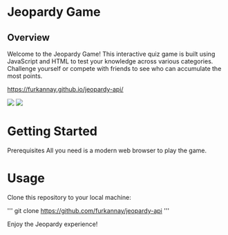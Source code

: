 # Jeopardy Game 
## Overview
Welcome to the Jeopardy Game! This interactive quiz game is built using JavaScript and HTML to test your knowledge across various categories. Challenge yourself or compete with friends to see who can accumulate the most points.

https://furkannay.github.io/jeopardy-api/

<img src="https://github.com/furkannay/jeopardy-api/assets/74255322/ea57f3df-3f36-448c-8051-d4d45cfa635e">
<img src="https://github.com/furkannay/jeopardy-api/assets/74255322/c814526d-4aeb-45fd-b218-2f194e01ae44">

# Getting Started
Prerequisites
All you need is a modern web browser to play the game.

# Usage
Clone this repository to your local machine:

'''
git clone https://github.com/furkannay/jeopardy-api 
'''

Enjoy the Jeopardy experience!
